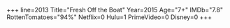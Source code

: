 +++
line=2013
Title="Fresh Off the Boat"
Year=2015
Age="7+"
IMDb="7.8"
RottenTomatoes="94%"
Netflix=0
Hulu=1
PrimeVideo=0
Disney=0
+++

